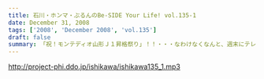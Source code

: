 ```yaml
---
title: 石川・ホンマ・ぶるんのBe-SIDE Your Life! vol.135-1
date: December 31, 2008
tags: ['2008', 'December 2008', 'vol.135']
draft: false
summary: 「祝！モンテディオ山形Ｊ１昇格祭り」！！・・・なわけなくなんと、週末にテレビ出演！？をしていた石川・ホンマ両氏の盛り上がりのお話から。しかもサッカーというよりも「野球（草野球）」のお話ですな。NAMAEも見切れていたかな・・・NAMAE
---
```


http://project-phi.ddo.jp/ishikawa/ishikawa135_1.mp3